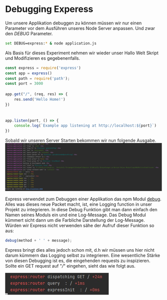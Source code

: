 # Debugging Experess

Um unsere Applikation debuggen zu können müssen wir nur einen Parameter vor dem Ausführen unseres Node Server anpassen.
Und zwar den *DEBUG* Parameter.

```bash
set DEBUG=express:* & node application.js
```

Als Basis für dieses Experiment nehmen wir wieder unser Hallo Welt Skript und Modifizieren es gegebenenfalls.

```javascript
const express = require('express')
const app = express()
const path = require('path');
const port = 3000

app.get("/", (req, res) => {
    res.send('Hello Home!')
})


app.listen(port, () => {
    console.log(`Example app listening at http://localhost:${port}`)
})
```

Sobald wir unseren Server Starten bekommen wir nun folgende Ausgabe.
![Debuggin init](../images/debug_start.jpg)

Express verwendet zum Debuggen einer Applikation das npm Modul [debug](https://www.npmjs.com/package/debug). Alles was
dieses neue Packet macht, ist, eine Logging function in unser Projekt zu integrieren. In diese Debug Funktion gibt man
dann einfach den Namen seines Moduls ein und eine Log-Message. Das Debug Modul kümmert sicht dann um die Farbliche
Darstellung der Log-Message. Würden wir Express nicht verwenden sähe der Aufruf dieser Funktion so aus:

```javascript
debug(method + ' ' + message);
```

Express bringt dies alles jedoch schon mit, d.h wir müssen uns hier nicht darum kümmern das Logging selbst zu
integrieren. Eine wesentliche Stärke von diesen Debugging ist es, die eingehenden requests zu inspizieren. Sollte ein GET
request auf "*/*" eingehen, sieht das wie folgt aus.


![get](../images/debug_get.jpg)